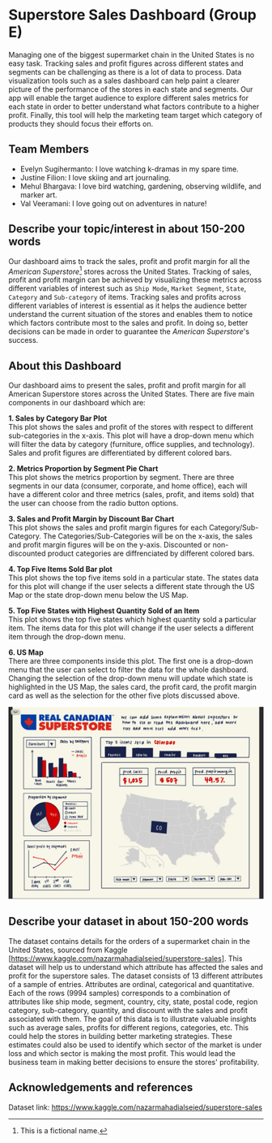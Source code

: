 # Superstore Sales Dashboard (Group E)

Managing one of the biggest supermarket chain in the United States is no easy task. Tracking sales and profit figures across different states and segments can be challenging as there is a lot of data to process. Data visualization tools such as a sales dashboard can help paint a clearer picture of the performance of the stores in each state and segments. Our app will enable the target audience to explore different sales metrics for each state in order to better understand what factors contribute to a higher profit. Finally, this tool will help the marketing team target which category of products they should focus their efforts on.

## Team Members

- Evelyn Sugihermanto: I love watching k-dramas in my spare time.
- Justine Filion: I love skiing and art journaling. 
- Mehul Bhargava: I love bird watching, gardening, observing wildlife, and marker art.
- Val Veeramani: I love going out on adventures in nature!

## Describe your topic/interest in about 150-200 words

Our dashboard aims to track the sales, profit and profit margin for all the *American Superstore*[^1] stores across the United States. Tracking of sales, profit and profit margin can be achieved by visualizing these metrics across different variables of interest such as `Ship Mode`, `Market Segment`, `State`, `Category` and `Sub-category` of items. Tracking sales and profits across different variables of interest is essential as it helps the audience better understand the current situation of the stores and enables them to notice which factors contribute most to the sales and profit. In doing so, better decisions can be made in order to guarantee the *American Superstore*'s success. 

## About this Dashboard

Our dashboard aims to present the sales, profit and profit margin for all American Superstore stores across the United States. There are five main components in our dashboard which are:

**1. Sales by Category Bar Plot**      
This plot shows the sales and profit of the stores with respect to different sub-categories in the x-axis. This plot will have a drop-down menu which will filter the data by category (furniture, office supplies, and technology). Sales and profit figures are differentiated by different colored bars.

**2. Metrics Proportion by Segment Pie Chart**     
This plot shows the metrics proportion by segment. There are three segments in our data (consumer, corporate, and home office), each will have a different color and three metrics (sales, profit, and items sold) that the user can choose from the radio button options.

**3. Sales and Profit Margin by Discount Bar Chart**       
This plot shows the sales and profit margin figures for each Category/Sub-Category. The Categories/Sub-Categories will be on the x-axis, the sales and profit margin figures will be on the y-axis. Discounted or non-discounted product categories are diffrenciated by different colored bars.

**4. Top Five Items Sold Bar plot**      
This plot shows the top five items sold in a particular state. The states data for this plot will change if the user selects a different state through the US Map or the state drop-down menu below the US Map. 

**5. Top Five States with Highest Quantity Sold of an Item**      
This plot shows the top five states which highest quantity sold a particular item. The items data for this plot will change if the user selects a different item through the drop-down menu.

**6. US Map**      
There are three components inside this plot. The first one is a drop-down menu that the user can select to filter the data for the whole dashboard. Changing the selection of the drop-down menu will update which state is highlighted in the US Map, the sales card, the profit card, the profit margin card as well as the selection for the other five plots discussed above. 

<img src ="doc/images/dashboard_sketch.png">

## Describe your dataset in about 150-200 words

The dataset contains details for the orders of a supermarket chain in the United States, sourced from Kaggle [https://www.kaggle.com/nazarmahadialseied/superstore-sales]. This dataset will help us to understand which attribute has affected the sales and profit for the superstore sales. The dataset consists of 13 different attributes of a sample of entries. Attributes are ordinal, categorical and quantitative. Each of the rows (9994 samples) corresponds to a combination of attributes like ship mode, segment, country, city, state, postal code, region category, sub-category, quantity, and discount with the sales and profit associated with them. The goal of this data is to illustrate valuable insights such as average sales, profits for different regions, categories, etc. This could help the stores in building better marketing strategies. These estimates could also be used to identify which sector of the market is under loss and which sector is making the most profit. This would lead the business team in making better decisions to ensure the stores' profitability.

## Acknowledgements and references 

Dataset link: https://www.kaggle.com/nazarmahadialseied/superstore-sales

[^1]: This is a fictional name.
